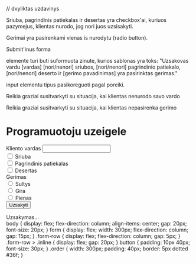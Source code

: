 // dvyliktas uzdavinys 

Sriuba, pagrindinis patiekalas ir desertas yra checkbox'ai, kuriuos pazymejus, klientas nurodo, jog nori juos uzsisakyti.

Gerimai yra pasirenkami vienas is nurodytu (radio button).

Submit'inus forma <div class="order"> elemente turi buti suformuota zinute, kurios sablonas yra toks: "Uzsakovas vardu [vardas] [nori/nenori] sriubos, [nori/nenori] pagrindinio patiekalo, [nori/nenori] deserto ir [gerimo pavadinimas] yra pasirinktas gerimas."

input elementu tipus pasikoreguoti pagal poreiki.

Reikia graziai susitvarkyti su situacija, kai klientas nenurodo savo vardo

Reikia graziai susitvarkyti su situacija, kai klientas nepasirenka gerimo

<h1>Programuotoju uzeigele</h1>
<form>
  <div class="form-row">
    <label for="customer">Kliento vardas</label>
    <input id="customer" type="text" />
  </div>
  <div class="form-row">
    <div class="inline">
      <input id="sriuba" type="checkbox" />
      <label for="sriuba">Sriuba</label>
    </div>
  </div>
  <div class="form-row">
    <div class="inline">
      <input id="patiekalas" type="checkbox" />
      <label for="patiekalas">Pagrindinis patiekalas</label>
    </div>
  </div>
  <div class="form-row">
    <div class="inline">
      <input id="desertas" type="checkbox" />
      <label for="desertas">Desertas</label>
    </div>
  </div>
  <div class="form-row">
    <label>Gerimas</label>
    <div class="inline">
      <input id="sultys" type="radio" name="gerimas" value="sultys" />
      <label for="sultys">Sultys</label>
    </div>
    <div class="inline">
      <input id="gira" type="radio" name="gerimas" value="gira" />
      <label for="gira">Gira</label>
    </div>
    <div class="inline">
      <input id="pienas" type="radio" name="gerimas" value="pienas" />
      <label for="pienas">Pienas</label>
    </div>
  </div>
  <div class="form-row">
    <button type="submit">Uzsakyti</button>
  </div>
</form>
<div class="order">Uzsakymas...</div>
body {
  display: flex;
  flex-direction: column;
  align-items: center;
  gap: 20px;
  font-size: 20px;
}
form {
  display: flex;
  width: 300px;
  flex-direction: column;
  gap: 15px;
}
.form-row {
  display: flex;
  flex-direction: column;
  gap: 5px;
}
.form-row > .inline {
  display: flex;
  gap: 20px;
}
button {
  padding: 10px 40px;
  font-size: 30px;
}
.order {
  width: 300px;
  padding: 40px;
  border: 5px dotted #36f;
}